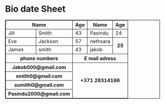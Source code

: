<!DOCTYPE html>
<html>
<head>
<style>
table, th, td {
  border: 1px solid black;
  border-collapse: collapse;
}
</style>
</head>
<body>
<h1> Bio date Sheet </h1>



<table style="width:100%">
  <tr>
    <th colspan="2">Name</th>
    <th>Age</th>
    <th>Name</th>
    <th>Age</th>
  </tr>
  <tr>
    <td>Jill</td>
    <td>Smith</td>
    <td>43</td>
    <td>Pasindu</td>
    <td>24</td>
    
  </tr>
  <tr>
    <td>Eve</td>
    <td>Jackson</td>
    <td>57</td>
    <td>nethsara</td>
    <th rowspan="2">25</th>
    <tr>
    <td>James</td>
    <td>smith</td>
    <td>43</td>
    <td>jakob</td>
    <tr>
    <th colspan ="2">phone numbers</th>
    <th colspan ="3">E mail adress</th>
    <tr>
    <th colspan ="2">Jakob000@gmail.com</th>
    <th colspan="3" rowspan="4">+371 28314166</th>
<tr>
    <th colspan ="2">smith0@gmail.com</th>
   

<tr>
    <th colspan ="2">sumith0@gmail.com</th>
    

<tr>
    <th colspan ="2">Pasindu2000@gmail.com</th>


    
  </tr>
</table>
</body>
</html>
